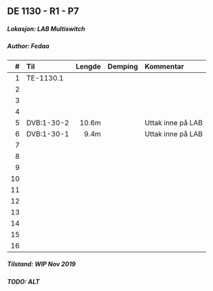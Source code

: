 ## DE 1130 - R1 - P7
##### Lokasjon: LAB Multiswitch
##### Author: Fedaa

|  #  |        Til       |Lengde|Demping|    Kommentar      |
|----:|:-----------------|-----:|------:|:------------------|
|    1|  TE-1130.1       |      |       |                   |
|    2|                  |      |       |                   |
|    3|                  |      |       |                   |
|    4|                  |      |       |                   |
|    5| DVB:1-30-2       |10.6m |       | Uttak inne på LAB |
|    6| DVB:1-30-1       |9.4m  |       | Uttak inne på LAB |
|    7|                  |      |       |                   |
|    8|                  |      |       |                   |
|    9|                  |      |       |                   |
|   10|                  |      |       |                   |
|   11|                  |      |       |                   |
|   12|                  |      |       |                   |
|   13|                  |      |       |                   |
|   14|                  |      |       |                   |
|   15|                  |      |       |                   |
|   16|                  |      |       |                   |

##### Tilstand:	WIP Nov 2019
##### TODO: ALT
